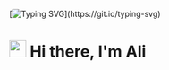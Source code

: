 [![Typing SVG](https://readme-typing-svg.herokuapp.com?font=Courier+new&color=%23808080&size=40&width=800&duration=6969&lines=hi+to+my+profile!)](https://git.io/typing-svg)
# <img src="https://raw.githubusercontent.com/iampavangandhi/iampavangandhi/master/gifs/Hi.gif" width="30px"> Hi there, I'm Ali


